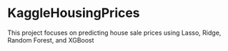 # KaggleHousingPrices
This project focuses on predicting house sale prices using Lasso, Ridge, Random Forest, and XGBoost
